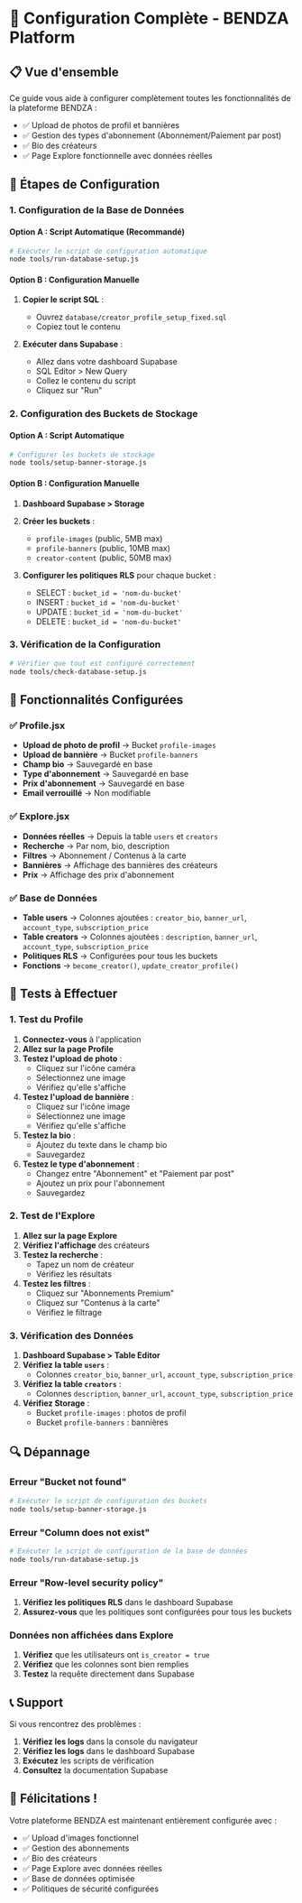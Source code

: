 # 🚀 Configuration Complète - BENDZA Platform

## 📋 Vue d'ensemble

Ce guide vous aide à configurer complètement toutes les fonctionnalités de la plateforme BENDZA :
- ✅ Upload de photos de profil et bannières
- ✅ Gestion des types d'abonnement (Abonnement/Paiement par post)
- ✅ Bio des créateurs
- ✅ Page Explore fonctionnelle avec données réelles

## 🔧 Étapes de Configuration

### 1. Configuration de la Base de Données

#### Option A : Script Automatique (Recommandé)
```bash
# Exécuter le script de configuration automatique
node tools/run-database-setup.js
```

#### Option B : Configuration Manuelle
1. **Copier le script SQL** :
   - Ouvrez `database/creator_profile_setup_fixed.sql`
   - Copiez tout le contenu

2. **Exécuter dans Supabase** :
   - Allez dans votre dashboard Supabase
   - SQL Editor > New Query
   - Collez le contenu du script
   - Cliquez sur "Run"

### 2. Configuration des Buckets de Stockage

#### Option A : Script Automatique
```bash
# Configurer les buckets de stockage
node tools/setup-banner-storage.js
```

#### Option B : Configuration Manuelle
1. **Dashboard Supabase > Storage**
2. **Créer les buckets** :
   - `profile-images` (public, 5MB max)
   - `profile-banners` (public, 10MB max)
   - `creator-content` (public, 50MB max)

3. **Configurer les politiques RLS** pour chaque bucket :
   - SELECT : `bucket_id = 'nom-du-bucket'`
   - INSERT : `bucket_id = 'nom-du-bucket'`
   - UPDATE : `bucket_id = 'nom-du-bucket'`
   - DELETE : `bucket_id = 'nom-du-bucket'`

### 3. Vérification de la Configuration

```bash
# Vérifier que tout est configuré correctement
node tools/check-database-setup.js
```

## 🎯 Fonctionnalités Configurées

### ✅ Profile.jsx
- **Upload de photo de profil** → Bucket `profile-images`
- **Upload de bannière** → Bucket `profile-banners`
- **Champ bio** → Sauvegardé en base
- **Type d'abonnement** → Sauvegardé en base
- **Prix d'abonnement** → Sauvegardé en base
- **Email verrouillé** → Non modifiable

### ✅ Explore.jsx
- **Données réelles** → Depuis la table `users` et `creators`
- **Recherche** → Par nom, bio, description
- **Filtres** → Abonnement / Contenus à la carte
- **Bannières** → Affichage des bannières des créateurs
- **Prix** → Affichage des prix d'abonnement

### ✅ Base de Données
- **Table users** → Colonnes ajoutées : `creator_bio`, `banner_url`, `account_type`, `subscription_price`
- **Table creators** → Colonnes ajoutées : `description`, `banner_url`, `account_type`, `subscription_price`
- **Politiques RLS** → Configurées pour tous les buckets
- **Fonctions** → `become_creator()`, `update_creator_profile()`

## 🧪 Tests à Effectuer

### 1. Test du Profile
1. **Connectez-vous** à l'application
2. **Allez sur la page Profile**
3. **Testez l'upload de photo** :
   - Cliquez sur l'icône caméra
   - Sélectionnez une image
   - Vérifiez qu'elle s'affiche
4. **Testez l'upload de bannière** :
   - Cliquez sur l'icône image
   - Sélectionnez une image
   - Vérifiez qu'elle s'affiche
5. **Testez la bio** :
   - Ajoutez du texte dans le champ bio
   - Sauvegardez
6. **Testez le type d'abonnement** :
   - Changez entre "Abonnement" et "Paiement par post"
   - Ajoutez un prix pour l'abonnement
   - Sauvegardez

### 2. Test de l'Explore
1. **Allez sur la page Explore**
2. **Vérifiez l'affichage** des créateurs
3. **Testez la recherche** :
   - Tapez un nom de créateur
   - Vérifiez les résultats
4. **Testez les filtres** :
   - Cliquez sur "Abonnements Premium"
   - Cliquez sur "Contenus à la carte"
   - Vérifiez le filtrage

### 3. Vérification des Données
1. **Dashboard Supabase > Table Editor**
2. **Vérifiez la table `users`** :
   - Colonnes `creator_bio`, `banner_url`, `account_type`, `subscription_price`
3. **Vérifiez la table `creators`** :
   - Colonnes `description`, `banner_url`, `account_type`, `subscription_price`
4. **Vérifiez Storage** :
   - Bucket `profile-images` : photos de profil
   - Bucket `profile-banners` : bannières

## 🔍 Dépannage

### Erreur "Bucket not found"
```bash
# Exécuter le script de configuration des buckets
node tools/setup-banner-storage.js
```

### Erreur "Column does not exist"
```bash
# Exécuter le script de configuration de la base de données
node tools/run-database-setup.js
```

### Erreur "Row-level security policy"
1. **Vérifiez les politiques RLS** dans le dashboard Supabase
2. **Assurez-vous** que les politiques sont configurées pour tous les buckets

### Données non affichées dans Explore
1. **Vérifiez** que les utilisateurs ont `is_creator = true`
2. **Vérifiez** que les colonnes sont bien remplies
3. **Testez** la requête directement dans Supabase

## 📞 Support

Si vous rencontrez des problèmes :
1. **Vérifiez les logs** dans la console du navigateur
2. **Vérifiez les logs** dans le dashboard Supabase
3. **Exécutez** les scripts de vérification
4. **Consultez** la documentation Supabase

## 🎉 Félicitations !

Votre plateforme BENDZA est maintenant entièrement configurée avec :
- ✅ Upload d'images fonctionnel
- ✅ Gestion des abonnements
- ✅ Bio des créateurs
- ✅ Page Explore avec données réelles
- ✅ Base de données optimisée
- ✅ Politiques de sécurité configurées 